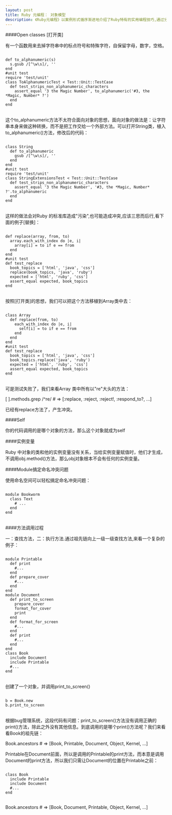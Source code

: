 ```yaml
---
layout: post 
title: Ruby 元编程： 对象模型 
description: 《Ruby元编程》以案例形式循序渐进地介绍了Ruby特有的实用编程技巧,通过分析案例、讲解例题、回顾Ruby代码库的实现细节，这是我看后的个人笔记。
---
```


####Open classes [打开类]

有一个函数用来去掉字符串中的标点符号和特殊字符，自保留字母，数字，空格。

<pre>
<code id='code-customize'>
def to_alphanumeric(s)
  s.gsub /[^\w\s]/, ''
end
#unit test
require 'test/unit'
class ToAlphanumericTest < Test::Unit::TestCase
  def test_strips_non_alphanumeric_characters
    assert_equal '3 the Magic Number', to_alphanumeric('#3, the *Magic, Number* ?')
  end
end
</code>
</pre>

这个to_alphanumeric方法不太符合面向对象的思想，面向对象的做法是：让字符串本身来做这种转换，而不是把工作交给一个外部方法。可以打开String类，植入to_alphanumeric()方法，修改后的代码：

<pre>
<code id='code-customize'>
class String
  def to_alphanumeric
    gsub /[^\w\s]/, ''
  end
end
#unit test
require 'test/unit'
class StringExtensionsTest < Test::Unit::TestCase
  def test_strips_non_alphanumeric_characters
    assert_equal '3 the Magic Number', '#3, the *Magic, Number* ?'.to_alphanumeric
  end
end
</code>
</pre>

这样的做法会对Ruby 的标准库造成"污染",也可能造成冲突,应该三思而后行,看下面的例子[替换]：

<pre>
<code id='code-customize'>
def replace(array, from, to) 
  array.each_with_index do |e, i|
    array[i] = to if e == from
  end
end
#unit test
def test_replace
  book_topics = ['html', 'java', 'css']
  replace(book_topics, 'java', 'ruby')
  expected = ['html', 'ruby', 'css']
  assert_equal expected, book_topics
end
</code>
</pre>

按照[打开类]的思想，我们可以把这个方法移植到Array类中去：

<pre>
<code id='code-customize'>
class Array
  def replace(from, to)
    each_with_index do |e, i|
      self[i] = to if e == from
    end
  end
end
#unit test
def test_replace
  book_topics = ['html', 'java', 'css']
  book_topics.replace('java', 'ruby')
  expected = ['html', 'ruby', 'css']
  assert_equal expected, book_topics
end
</code>
</pre>

可是测试失败了，我们来看Array 类中所有以"re"大头的方法：

[ ].methods.grep /^re/ # => [:replace, :reject, :reject!, :respond_to?, ...]

已经有replace方法了，产生冲突。

####Self

你的代码调用的是哪个对象的方法，那么这个对象就成为self

####实例变量

Ruby 中对象的类和他的实例变量没有关系，当给实例变量赋值时，他们才生成，不调用obj.method()方法，那么obj对象根本不会有任何的实例变量。

####Module搞定命名冲突问题

使用命名空间可以轻松搞定命名冲突问题：

<pre>
<code id='code-customize'>
module Bookworm
  class Text
    # ...
  end
end
</code>
</pre>

####方法调用过程

一：查找方法，二：执行方法.通过祖先链向上一级一级查找方法,来看一个复杂的例子：

<pre>
<code id='code-customize'>
module Printable
  def print
    #...
  end
  def prepare_cover
    #...
  end
end
module Document
  def print_to_screen
    prepare_cover
    format_for_cover
    print
  end
  def format_for_screen
    #...
  end
  def print
    #...
  end
end
class Book
  include Document
  include Printable
  #...
end
</code>
</pre>

创建了一个对象，并调用print_to_screen()

<pre>
<code id='code-customize'>
b = Book.new
b.print_to_screen
</code>
</pre>

根据bug管理系统，这段代码有问题：print_to_screen()方法没有调用正确的print()方法，除此之外没有其他信息。到底调用的是哪个print()方法呢？我们来看看Book的祖先链：

Book.ancestors # => [Book, Printable, Document, Object, Kernel, ...] 

Printable在Document前面，所以是调用的Printable的print方法，而本意是调用Document的print方法，所以我们只需让Document的位置在Printable之前：

<pre>
<code id='code-customize'>
class Book
  include Printable
  include Document
  #...
end
</code>
</pre>

Book.ancestors # => [Book, Document, Printable, Object, Kernel, ...] 

